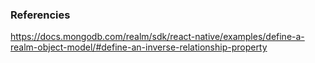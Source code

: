 ### Referencies
https://docs.mongodb.com/realm/sdk/react-native/examples/define-a-realm-object-model/#define-an-inverse-relationship-property